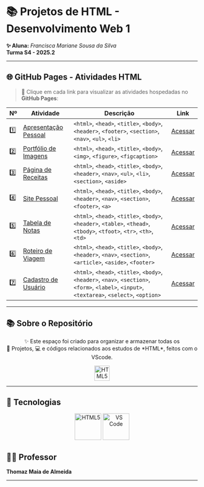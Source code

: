 # 📚 Projetos de HTML - Desenvolvimento Web 1

**✨ Aluna:** *Francisca Mariane Sousa da Silva*  
**Turma S4 - 2025.2**

---

## 🌐 GitHub Pages - Atividades HTML  
> 📌 Clique em cada link para visualizar as atividades hospedadas no **GitHub Pages**:

| Nº   | Atividade                                               | Descrição                                           | Link                                                       |
|------|---------------------------------------------------------|-----------------------------------------------------|------------------------------------------------------------|
| 1️⃣  | [Apresentação Pessoal](https://maryaanee.github.io/PAGES-html-atv1/) | `<html>`, `<head>`, `<title>`, `<body>`, `<header>`, `<footer>`, `<section>`, `<nav>`, `<ul>`, `<li>` | [Acessar](https://maryaanee.github.io/PAGES-html-atv1/)      |
| 2️⃣  | [Portfólio de Imagens](https://maryaanee.github.io/PAGES-html-atv2/) | `<html>`, `<head>`, `<title>`, `<body>`, `<img>`, `<figure>`, `<figcaption>` | [Acessar](https://maryaanee.github.io/PAGES-html-atv2/)      |
| 3️⃣  | [Página de Receitas](https://maryaanee.github.io/PAGES-html-atv3/) | `<html>`, `<head>`, `<title>`, `<body>`, `<header>`, `<nav>`, `<ul>`, `<li>`, `<section>`, `<aside>` | [Acessar](https://maryaanee.github.io/PAGES-html-atv3/)      |
| 4️⃣  | [Site Pessoal](https://maryaanee.github.io/PAGES-html-atv4/) | `<html>`, `<head>`, `<title>`, `<body>`, `<header>`, `<nav>`, `<section>`, `<footer>`, `<a>` | [Acessar](https://maryaanee.github.io/PAGES-html-atv4/)      |
| 5️⃣  | [Tabela de Notas](https://maryaanee.github.io/PAGES-html-atv5/) | `<html>`, `<head>`, `<title>`, `<body>`, `<header>`, `<table>`, `<thead>`, `<tbody>`, `<tfoot>`, `<tr>`, `<th>`, `<td>` | [Acessar](https://maryaanee.github.io/PAGES-html-atv5/)      |
| 6️⃣  | [Roteiro de Viagem](https://maryaanee.github.io/PAGES-html-atv6/) | `<html>`, `<head>`, `<title>`, `<body>`, `<header>`, `<nav>`, `<section>`, `<article>`, `<aside>`, `<footer>` | [Acessar](https://maryaanee.github.io/PAGES-html-atv6/)      |
| 7️⃣  | [Cadastro de Usuário](https://maryaanee.github.io/PAGES-html-atv7/) | `<html>`, `<head>`, `<title>`, `<body>`, `<header>`, `<nav>`, `<section>`, `<form>`, `<label>`, `<input>`, `<textarea>`, `<select>`, `<option>` | [Acessar](https://maryaanee.github.io/PAGES-html-atv7/)      |

---

## 📚 Sobre o Repositório  

<p align="center">
  ✨ Este espaço foi criado para organizar e armazenar todas os <br> 
  📝 Projetos, 💻 e códigos relacionados aos estudos de *HTML*, feitos com o VScode.  
</p>

<p align="center">
  <img src="https://media.giphy.com/media/LmNwrBhejkK9EFP504/giphy.gif" alt="HTML5 animado" width="40" height="40"/>
</p>

---

## 🔧 Tecnologias  

<p align="center">
  <img src="https://cdn.jsdelivr.net/gh/devicons/devicon/icons/html5/html5-original.svg" alt="HTML5" width="70" height="70"/>
  <img src="https://cdn.jsdelivr.net/gh/devicons/devicon/icons/vscode/vscode-original.svg" alt="VS Code" width="70" height="70"/>
</p>

## 👨‍🏫 Professor  

**Thomaz Maia de Almeida**  

---

